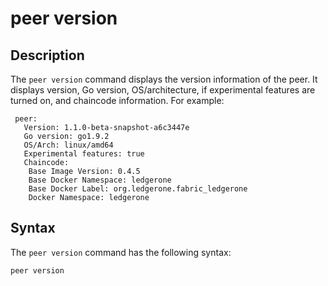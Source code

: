 # peer version

## Description
The `peer version` command displays the version information of the peer. It displays version, Go version, OS/architecture,
if experimental features are turned on, and chaincode information. For example:

```
 peer:
   Version: 1.1.0-beta-snapshot-a6c3447e
   Go version: go1.9.2
   OS/Arch: linux/amd64
   Experimental features: true
   Chaincode:
    Base Image Version: 0.4.5
    Base Docker Namespace: ledgerone
    Base Docker Label: org.ledgerone.fabric_ledgerone
    Docker Namespace: ledgerone
```

## Syntax
The `peer version` command has the following syntax:

```
peer version
```
